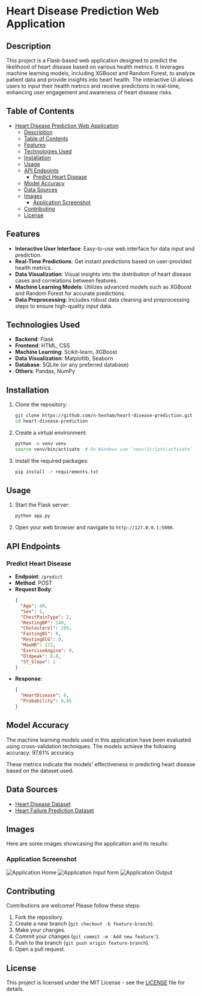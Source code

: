 # Heart Disease Prediction Web Application

## Description
This project is a Flask-based web application designed to predict the likelihood of heart disease based on various health metrics. It leverages machine learning models, including XGBoost and Random Forest, to analyze patient data and provide insights into heart health. The interactive UI allows users to input their health metrics and receive predictions in real-time, enhancing user engagement and awareness of heart disease risks.

## Table of Contents
- [Heart Disease Prediction Web Application](#heart-disease-prediction-web-application)
  - [Description](#description)
  - [Table of Contents](#table-of-contents)
  - [Features](#features)
  - [Technologies Used](#technologies-used)
  - [Installation](#installation)
  - [Usage](#usage)
  - [API Endpoints](#api-endpoints)
    - [Predict Heart Disease](#predict-heart-disease)
  - [Model Accuracy](#model-accuracy)
  - [Data Sources](#data-sources)
  - [Images](#images)
    - [Application Screenshot](#application-screenshot)
  - [Contributing](#contributing)
  - [License](#license)

## Features
- **Interactive User Interface**: Easy-to-use web interface for data input and prediction.
- **Real-Time Predictions**: Get instant predictions based on user-provided health metrics.
- **Data Visualization**: Visual insights into the distribution of heart disease cases and correlations between features.
- **Machine Learning Models**: Utilizes advanced models such as XGBoost and Random Forest for accurate predictions.
- **Data Preprocessing**: Includes robust data cleaning and preprocessing steps to ensure high-quality input data.

## Technologies Used
- **Backend**: Flask
- **Frontend**: HTML, CSS
- **Machine Learning**: Scikit-learn, XGBoost
- **Data Visualization**: Matplotlib, Seaborn
- **Database**: SQLite (or any preferred database)
- **Others**: Pandas, NumPy

## Installation
1. Clone the repository:
   ```bash
   git clone https://github.com/n-hesham/heart-disease-prediction.git
   cd heart-disease-prediction
   ```
2. Create a virtual environment:
   ```bash
   python -m venv venv
   source venv/bin/activate  # On Windows use `venv\Scripts\activate`
   ```
3. Install the required packages:
   ```bash
   pip install -r requirements.txt
   ```

## Usage
1. Start the Flask server:
   ```bash
   python app.py
   ```
2. Open your web browser and navigate to `http://127.0.0.1:5000`.

## API Endpoints
### Predict Heart Disease
- **Endpoint**: `/predict`
- **Method**: POST
- **Request Body**:
  ```json
  {
    "Age": 40,
    "Sex": 1,
    "ChestPainType": 2,
    "RestingBP": 140,
    "Cholesterol": 289,
    "FastingBS": 0,
    "RestingECG": 0,
    "MaxHR": 172,
    "ExerciseAngina": 0,
    "Oldpeak": 0.0,
    "ST_Slope": 1
  }
  ```
- **Response**:
  ```json
  {
    "HeartDisease": 0,
    "Probability": 0.85
  }
  ```

## Model Accuracy
The machine learning models used in this application have been evaluated using cross-validation techniques. The models achieve the following accuracy: 97.61% accuracy

These metrics indicate the models' effectiveness in predicting heart disease based on the dataset used.

## Data Sources
- [Heart Disease Dataset](https://www.kaggle.com/api/v1/datasets/download/mexwell/heart-disease-dataset)
- [Heart Failure Prediction Dataset](https://www.kaggle.com/api/v1/datasets/download/fedesoriano/heart-failure-prediction)

## Images
Here are some images showcasing the application and its results:

### Application Screenshot
![Application Home](home.png)
![Application Input form](input.png)
![Application Output](output.png)


## Contributing
Contributions are welcome! Please follow these steps:
1. Fork the repository.
2. Create a new branch (`git checkout -b feature-branch`).
3. Make your changes.
4. Commit your changes (`git commit -m 'Add new feature'`).
5. Push to the branch (`git push origin feature-branch`).
6. Open a pull request.

## License
This project is licensed under the MIT License - see the [LICENSE](LICENSE) file for details.
